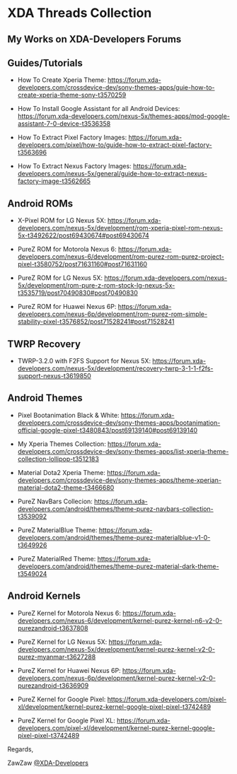 # XDA Threads Collection

## My Works on XDA-Developers Forums

## Guides/Tutorials
- How To Create Xperia Theme:
  https://forum.xda-developers.com/crossdevice-dev/sony-themes-apps/guie-how-to-create-xperia-theme-sony-t3570259

- How To Install Google Assistant for all Android Devices:
  https://forum.xda-developers.com/nexus-5x/themes-apps/mod-google-assistant-7-0-device-t3536358

- How To Extract Pixel Factory Images:
  https://forum.xda-developers.com/pixel/how-to/guide-how-to-extract-pixel-factory-t3563696

- How To Extract Nexus Factory Images:
  https://forum.xda-developers.com/nexus-5x/general/guide-how-to-extract-nexus-factory-image-t3562665


## Android ROMs
- X-Pixel ROM for LG Nexus 5X:
  https://forum.xda-developers.com/nexus-5x/development/rom-xperia-pixel-rom-nexus-5x-t3492622/post69430674#post69430674

- PureZ ROM for Motorola Nexus 6:
  https://forum.xda-developers.com/nexus-6/development/rom-purez-rom-purez-project-pixel-t3580752/post71631160#post71631160

- PureZ ROM for LG Nexus 5X:
  https://forum.xda-developers.com/nexus-5x/development/rom-pure-z-rom-stock-lg-nexus-5x-t3535719/post70490830#post70490830

- PureZ ROM for Huawei Nexus 6P:
  https://forum.xda-developers.com/nexus-6p/development/rom-purez-rom-simple-stability-pixel-t3576852/post71528241#post71528241

## TWRP Recovery
- TWRP-3.2.0 with F2FS Support for Nexus 5X:
  https://forum.xda-developers.com/nexus-5x/development/recovery-twrp-3-1-1-f2fs-support-nexus-t3619850

## Android Themes
- Pixel Bootanimation Black & White:
  https://forum.xda-developers.com/crossdevice-dev/sony-themes-apps/bootanimation-official-google-pixel-t3480843/post69139140#post69139140

- My Xperia Themes Collection:
  https://forum.xda-developers.com/crossdevice-dev/sony-themes-apps/list-xperia-theme-collection-lollipop-t3512183

- Material Dota2 Xperia Theme:
  https://forum.xda-developers.com/crossdevice-dev/sony-themes-apps/theme-xperian-material-dota2-theme-t3466680

- PureZ NavBars Collecion:
  https://forum.xda-developers.com/android/themes/theme-purez-navbars-collection-t3539092

- PureZ MaterialBlue Theme:
  https://forum.xda-developers.com/android/themes/theme-purez-materialblue-v1-0-t3649926

- PureZ MaterialRed Theme:
  https://forum.xda-developers.com/android/themes/theme-purez-material-dark-theme-t3549024

## Android Kernels
- PureZ Kernel for Motorola Nexus 6:
  https://forum.xda-developers.com/nexus-6/development/kernel-purez-kernel-n6-v2-0-purezandroid-t3637808

- PureZ Kernel for LG Nexus 5X:
  https://forum.xda-developers.com/nexus-5x/development/kernel-purez-kernel-v2-0-purez-myanmar-t3627288

- PureZ Kernel for Huawei Nexus 6P:
  https://forum.xda-developers.com/nexus-6p/development/kernel-purez-kernel-v2-0-purezandroid-t3636909

- PureZ Kernel for Google Pixel:
  https://forum.xda-developers.com/pixel-xl/development/kernel-purez-kernel-google-pixel-pixel-t3742489

- PureZ Kernel for Google Pixel XL:
  https://forum.xda-developers.com/pixel-xl/development/kernel-purez-kernel-google-pixel-pixel-t3742489

Regards,

ZawZaw [@XDA-Developers](https://forum.xda-developers.com/member.php?u=7581611)
